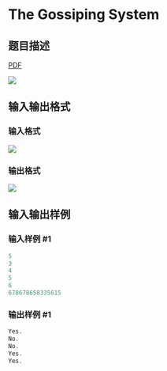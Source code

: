 # The Gossiping System

## 题目描述

[problemUrl]: https://uva.onlinejudge.org/index.php?option=com_onlinejudge&Itemid=8&category=14&page=show_problem&problem=1233

[PDF](https://uva.onlinejudge.org/external/102/p10292.pdf)

![](https://cdn.luogu.com.cn/upload/vjudge_pic/UVA10292/ed985da19d7c1b67e0fc2d88994bf05066aa2c39.png)

## 输入输出格式

### 输入格式

![](https://cdn.luogu.com.cn/upload/vjudge_pic/UVA10292/d1c7fc286788cd4121e7c0ac16ff0c50fa57367c.png)

### 输出格式

![](https://cdn.luogu.com.cn/upload/vjudge_pic/UVA10292/824cf67f439f057cf19429e9306da76234f4c1c0.png)

## 输入输出样例

### 输入样例 #1

```cpp
5
3
4
5
6
678678658335615
```


### 输出样例 #1

```cpp
Yes.
No.
No.
Yes.
Yes.
```


